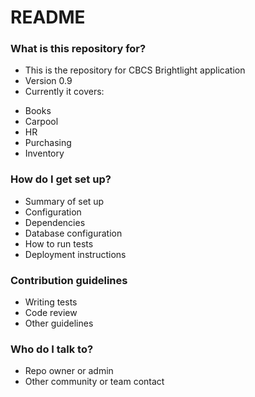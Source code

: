 # README #

### What is this repository for? ###

* This is the repository for CBCS Brightlight application
* Version 0.9
* Currently it covers: 
- Books
- Carpool
- HR
- Purchasing
- Inventory

### How do I get set up? ###

* Summary of set up
* Configuration
* Dependencies
* Database configuration
* How to run tests
* Deployment instructions

### Contribution guidelines ###

* Writing tests
* Code review
* Other guidelines

### Who do I talk to? ###

* Repo owner or admin
* Other community or team contact